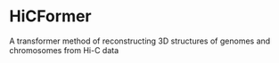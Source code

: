 # HiCFormer
A transformer method of reconstructing 3D structures of genomes and chromosomes from Hi-C data
